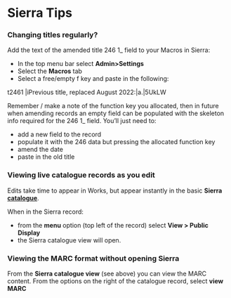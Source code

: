 # Sierra Tips

### **Changing titles regularly?**

Add the text of the amended title 246 1\_ field to your Macros in Sierra:

* In the top menu bar select **Admin>Settings**
* Select the **Macros** tab
* Select a free/empty f key and paste in the following:

&#x20;      t2461 |iPrevious title, replaced August 2022:|a.|5UkLW

Remember / make a note of the function key you allocated, then in future when amending records an empty field can be populated with the skeleton info required for the 246 1\_ field. You’ll just need to:

* add a new field to the record
* populate it with the 246 data but pressing the allocated function key
* amend the date
* paste in the old title

### Viewing live catalogue records as you edit

Edits take time to appear in Works, but appear instantly in the basic **Sierra** [**catalogue**](https://catalogue.wellcomelibrary.org/).

When in the Sierra record:

* from the **menu** option (top left of the record) select **View > Public Display**
* the Sierra catalogue view will open.

### Viewing the MARC format without opening Sierra

From the **Sierra catalogue view** (see above) you can view the MARC content. From the options on the right of the catalogue record, select **view MARC**
